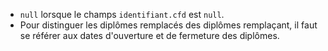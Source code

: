 - `null` lorsque le champs `identifiant.cfd` est `null`.
- Pour distinguer les diplômes remplacés des diplômes remplaçant, il faut se référer aux dates d'ouverture et de fermeture des diplômes.
